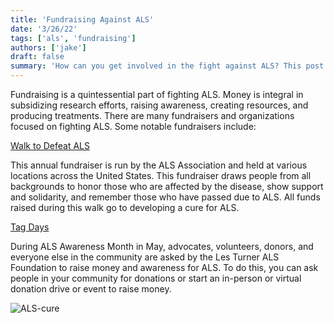 ```yaml
---
title: 'Fundraising Against ALS'
date: '3/26/22'
tags: ['als', 'fundraising']
authors: ['jake']
draft: false
summary: 'How can you get involved in the fight against ALS? This post will provide many different fundraisers which you can get involved in to help defeat ALS.'
---
```

Fundraising is a quintessential part of fighting ALS. Money is integral in subsidizing research efforts, raising awareness, creating resources, and producing treatments. There are many fundraisers and organizations focused on fighting ALS. Some notable fundraisers include:

[Walk to Defeat ALS](https://secure2.convio.net/alsa/site/SPageServer/?pagename=WLK_landing)

This annual fundraiser is run by the ALS Association and held at various locations across the United States. This fundraiser draws people from all backgrounds to honor those who are affected by the disease, show support and solidarity, and remember those who have passed due to ALS. All funds raised during this walk go to developing a cure for ALS.

[Tag Days](https://lesturnerals.org/events/tag-days/)

During ALS Awareness Month in May, advocates, volunteers, donors, and everyone else in the community are asked by the Les Turner ALS Foundation to raise money and awareness for ALS. To do this, you can ask people in your community for donations or start an in-person or virtual donation drive or event to raise money.

![ALS-cure](https://bungalower.com/wp-content/uploads/2018/02/97196e40d82bc3d25e29354759d578d1.jpg)
